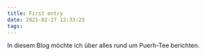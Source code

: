 ```yaml
---
title: First entry
date: 2021-02-27 12:33:23
tags:
---
```


In diesem Blog möchte ich über alles rund um Puerh-Tee berichten.